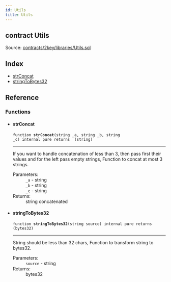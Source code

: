 ```yaml
---
id: Utils
title: Utils
---
```


<div class="contract-doc"><div class="contract"><h2 class="contract-header"><span class="contract-kind">contract</span> Utils</h2><div class="source">Source: <a href="https://github.com/2keynet/web3-alpha/blob/v0.0.3/contracts/2key/libraries/Utils.sol" target="_blank">contracts/2key/libraries/Utils.sol</a></div></div><div class="index"><h2>Index</h2><ul><li><a href="Utils.html#strConcat">strConcat</a></li><li><a href="Utils.html#stringToBytes32">stringToBytes32</a></li></ul></div><div class="reference"><h2>Reference</h2><div class="functions"><h3>Functions</h3><ul><li><div class="item function"><span id="strConcat" class="anchor-marker"></span><h4 class="name">strConcat</h4><div class="body"><code class="signature">function <strong>strConcat</strong><span>(string _a, string _b, string _c) </span><span>internal </span><span>pure </span><span>returns  (string) </span></code><hr/><div class="description"><p>If you want to handle concatenation of less than 3, then pass first their values and for the left pass empty strings, Function to concat at most 3 strings.</p></div><dl><dt><span class="label-parameters">Parameters:</span></dt><dd><div><code>_a</code> - string</div><div><code>_b</code> - string</div><div><code>_c</code> - string</div></dd><dt><span class="label-return">Returns:</span></dt><dd>string concatenated</dd></dl></div></div></li><li><div class="item function"><span id="stringToBytes32" class="anchor-marker"></span><h4 class="name">stringToBytes32</h4><div class="body"><code class="signature">function <strong>stringToBytes32</strong><span>(string source) </span><span>internal </span><span>pure </span><span>returns  (bytes32) </span></code><hr/><div class="description"><p>String should be less than 32 chars, Function to transform string to bytes32.</p></div><dl><dt><span class="label-parameters">Parameters:</span></dt><dd><div><code>source</code> - string</div></dd><dt><span class="label-return">Returns:</span></dt><dd>bytes32</dd></dl></div></div></li></ul></div></div></div>
